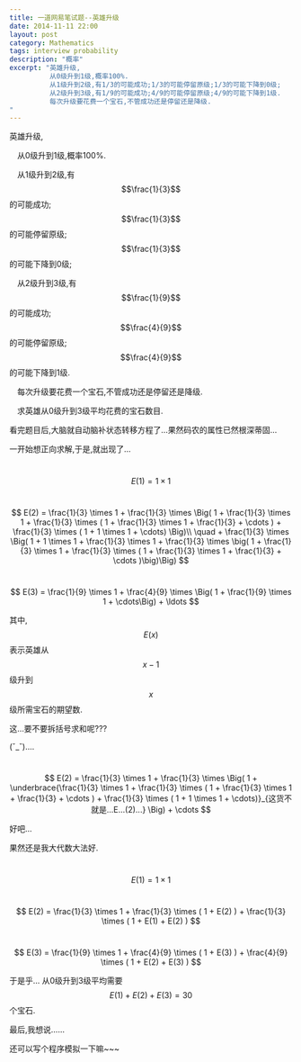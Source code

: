 ```yaml
---
title: 一道网易笔试题--英雄升级
date: 2014-11-11 22:00
layout: post
category: Mathematics
tags: interview probability
description: "概率"
excerpt: "英雄升级,
          从0级升到1级,概率100%.
          从1级升到2级,有1/3的可能成功;1/3的可能停留原级;1/3的可能下降到0级;
          从2级升到3级,有1/9的可能成功;4/9的可能停留原级;4/9的可能下降到1级.
          每次升级要花费一个宝石,不管成功还是停留还是降级.
"
---
```

英雄升级,

&#8194;&#8194;从0级升到1级,概率100%.

&#8194;&#8194;从1级升到2级,有$$\frac{1}{3}$$的可能成功;$$\frac{1}{3}$$的可能停留原级;$$\frac{1}{3}$$的可能下降到0级;

&#8194;&#8194;从2级升到3级,有$$\frac{1}{9}$$的可能成功;$$\frac{4}{9}$$的可能停留原级;$$\frac{4}{9}$$的可能下降到1级.

&#8194;&#8194;每次升级要花费一个宝石,不管成功还是停留还是降级.

&#8194;&#8194;求英雄从0级升到3级平均花费的宝石数目.



看完题目后,大脑就自动脑补状态转移方程了…果然码农的属性已然根深蒂固…

一开始想正向求解,于是,就出现了…

$$$$
&#8194;
$$
E(1) = 1 \times 1
$$

&#8194;
$$
E(2) = \frac{1}{3} \times 1 + \frac{1}{3} \times \Big( 1 + \frac{1}{3} \times 1 + \frac{1}{3} \times ( 1 + \frac{1}{3} \times 1 + \frac{1}{3} + \cdots ) + \frac{1}{3} \times ( 1 + 1 \times 1 + \cdots) \Big)\\
       \quad + \frac{1}{3} \times \Big( 1 + 1 \times 1 + \frac{1}{3} \times 1 + \frac{1}{3} \times \big( 1 + \frac{1}{3} \times 1 + \frac{1}{3} \times ( 1 + \frac{1}{3} \times 1 + \frac{1}{3} + \cdots )\big)\Big)
$$

&#8194;
$$
E(3) =  \frac{1}{9} \times 1 +  \frac{4}{9} \times \Big( 1 + \frac{1}{9} \times 1 +  \cdots\Big) + \ldots
$$

其中, $$E(x)$$ 表示英雄从$$x-1$$级升到$$x$$级所需宝石的期望数.

这...要不要拆括号求和呢???


(ˇ_ˇ)....


&#8194;
$$
E(2) = \frac{1}{3} \times 1 + \frac{1}{3} \times \Big( 1 + \underbrace{\frac{1}{3} \times 1 + \frac{1}{3} \times ( 1 + \frac{1}{3} \times 1 + \frac{1}{3} + \cdots ) + \frac{1}{3} \times ( 1 + 1 \times 1 + \cdots)}_{这货不就是...E...(2)...} \Big) + \cdots
$$

好吧...

果然还是我大代数大法好.

$$$$
&#8194;
$$
E(1) = 1 \times 1
$$

&#8194;
$$
E(2) = \frac{1}{3} \times 1 + \frac{1}{3} \times ( 1 + E(2) ) +  \frac{1}{3} \times ( 1 + E(1) + E(2) )
$$

&#8194;
$$
E(3) = \frac{1}{9} \times 1 + \frac{4}{9} \times ( 1 + E(3) ) +  \frac{4}{9} \times ( 1 + E(2) + E(3) )
$$

于是乎... 从0级升到3级平均需要$$E(1)+E(2)+E(3) = 30$$个宝石.

最后,我想说......

还可以写个程序模拟一下嘛~~~



